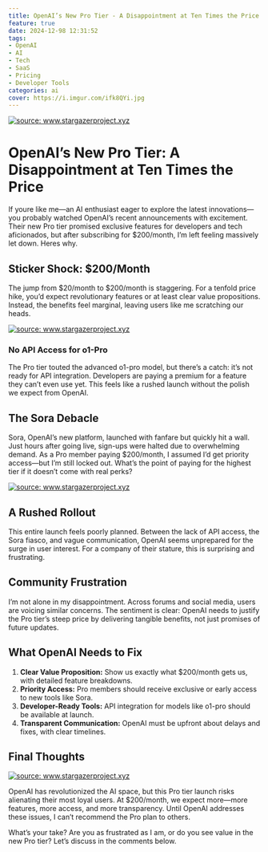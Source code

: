 ```yaml
---
title: OpenAI’s New Pro Tier - A Disappointment at Ten Times the Price 
feature: true
date: 2024-12-98 12:31:52
tags:
- OpenAI
- AI
- Tech
- SaaS
- Pricing
- Developer Tools
categories: ai
cover: https://i.imgur.com/ifk8QYi.jpg
---
```


<a href="https://github.com/cojovi/stargazerproject/blob/main/test/blog.png?raw=true"><img src="https://github.com/cojovi/stargazerproject/blob/main/test/blog.png?raw=true" title="source: www.stargazerproject.xyz" /></a>

# OpenAI’s New Pro Tier: A Disappointment at Ten Times the Price

If youre like me—an AI enthusiast eager to explore the latest innovations—you probably watched OpenAI’s recent announcements with excitement. Their new Pro tier promised exclusive features for developers and tech aficionados, but after subscribing for $200/month, I’m left feeling massively let down. Heres why.


## **Sticker Shock: $200/Month**

The jump from $20/month to $200/month is staggering. For a tenfold price hike, you’d expect revolutionary features or at least clear value propositions. Instead, the benefits feel marginal, leaving users like me scratching our heads.

<a href="https://live.staticflickr.com/65535/54197209149_3dd9da3b5a_w.jpg"><img src="https://live.staticflickr.com/65535/54197209149_3dd9da3b5a_w.jpg" title="source: www.stargazerproject.xyz" /></a>

### **No API Access for o1-Pro**

The Pro tier touted the advanced o1-pro model, but there’s a catch: it’s not ready for API integration. Developers are paying a premium for a feature they can’t even use yet. This feels like a rushed launch without the polish we expect from OpenAI.

## **The Sora Debacle**

Sora, OpenAI’s new platform, launched with fanfare but quickly hit a wall. Just hours after going live, sign-ups were halted due to overwhelming demand. As a Pro member paying $200/month, I assumed I’d get priority access—but I’m still locked out. What’s the point of paying for the highest tier if it doesn’t come with real perks?

<a href="https://live.staticflickr.com/65535/54197194323_e4d2832a68_w.jpg"><img src="https://live.staticflickr.com/65535/54197194323_e4d2832a68_w.jpg" title="source: www.stargazerproject.xyz" /></a>

## **A Rushed Rollout**

This entire launch feels poorly planned. Between the lack of API access, the Sora fiasco, and vague communication, OpenAI seems unprepared for the surge in user interest. For a company of their stature, this is surprising and frustrating.

## **Community Frustration**

I’m not alone in my disappointment. Across forums and social media, users are voicing similar concerns. The sentiment is clear: OpenAI needs to justify the Pro tier’s steep price by delivering tangible benefits, not just promises of future updates.

## **What OpenAI Needs to Fix**

1. **Clear Value Proposition:** Show us exactly what $200/month gets us, with detailed feature breakdowns.
2. **Priority Access:** Pro members should receive exclusive or early access to new tools like Sora.
3. **Developer-Ready Tools:** API integration for models like o1-pro should be available at launch.
4. **Transparent Communication:** OpenAI must be upfront about delays and fixes, with clear timelines.

## **Final Thoughts**

<a href="https://live.staticflickr.com/65535/54197194318_8b70ed4161_w.jpg"><img src="https://live.staticflickr.com/65535/54197194318_8b70ed4161_w.jpg" title="source: www.stargazerproject.xyz" /></a>

OpenAI has revolutionized the AI space, but this Pro tier launch risks alienating their most loyal users. At $200/month, we expect more—more features, more access, and more transparency. Until OpenAI addresses these issues, I can’t recommend the Pro plan to others.

What’s your take? Are you as frustrated as I am, or do you see value in the new Pro tier? Let’s discuss in the comments below.
